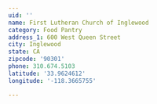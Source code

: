 ```yaml
---
uid: ''
name: First Lutheran Church of Inglewood
category: Food Pantry
address_1: 600 West Queen Street
city: Inglewood
state: CA
zipcode: '90301'
phone: 310.674.5103
latitude: '33.9624612'
longitude: '-118.3665755'

---
```

